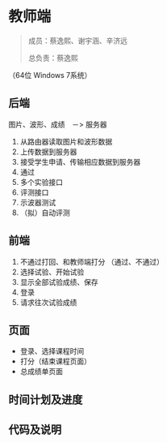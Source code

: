 # 教师端
> 成员：蔡逸熙、谢宇涵、辛济远
> 
> 总负责：蔡逸熙

（64位 Windows 7系统）
## 后端
图片、波形、成绩　－> 服务器

1. 从路由器读取图片和波形数据
2. 上传数据到服务器
3. 接受学生申请、传输相应数据到服务器
4. 通过
5. 多个实验接口
6. 评测接口
7. 示波器测试
6. （拟）自动评测

## 前端
1. 不通过打回、和教师端打分 （通过、不通过）
2. 选择试验、开始试验
3. 显示全部试验成绩、保存
4. 登录
5. 请求往次试验成绩

## 页面
- 登录、选择课程时间
- 打分（结束课程页面）
- 总成绩单页面

## 时间计划及进度

## 代码及说明
